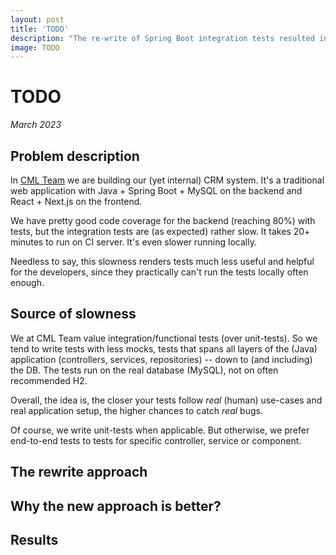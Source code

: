 ```yaml
---
layout: post
title: 'TODO'
description: "The re-write of Spring Boot integration tests resulted in 10x execution speedup"
image: TODO
---
```


# TODO

_March 2023_

## Problem description

In [CML Team](https://www.cmlteam.com) we are building our (yet internal) CRM system.
It's a traditional web application with Java + Spring Boot + MySQL on the backend and React + Next.js on the frontend.

We have pretty good code coverage for the backend (reaching 80%) with tests, but the integration tests are (as expected) rather slow. It takes 20+ minutes to run on CI server. It's even slower running locally.

Needless to say, this slowness renders tests much less useful and helpful for the developers, since they practically can't run the tests locally often enough.

## Source of slowness

We at CML Team value integration/functional tests (over unit-tests). So we tend to write tests with less mocks, tests that spans all layers of the (Java) application (controllers, services, repositories) -- down to (and including) the DB. The tests run on the real database (MySQL), not on often recommended H2. 

Overall, the idea is, the closer your tests follow _real_ (human) use-cases and real application setup, the higher chances to catch _real_ bugs.

Of course, we write unit-tests when applicable. But otherwise, we prefer end-to-end tests to tests for specific controller, service or component. 


## The rewrite approach

## Why the new approach is better?

## Results